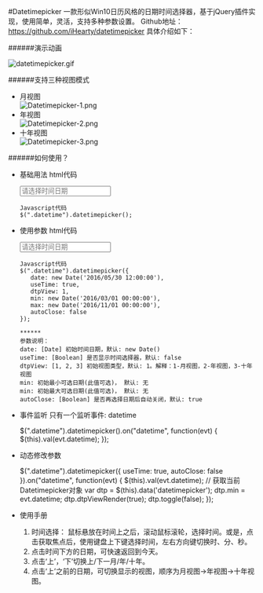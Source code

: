 #Datetimepicker
一款形似Win10日历风格的日期时间选择器，基于jQuery插件实现，使用简单，灵活，支持多种参数设置。
Github地址： https://github.com/iHearty/datetimepicker
具体介绍如下：

######演示动画
<br />

![datetimepicker.gif](http://upload-images.jianshu.io/upload_images/2597444-c935ebcc5e835eb2.gif?imageMogr2/auto-orient/strip)

######支持三种视图模式
  * 月视图<br />
    ![Datetimepicker-1.png](http://upload-images.jianshu.io/upload_images/2597444-9e7fae338d8bd9af.png?imageMogr2/auto-orient/strip%7CimageView2/2/w/1240)
  * 年视图<br />
![Datetimepicker-2.png](http://upload-images.jianshu.io/upload_images/2597444-d2b4b4b3c739145d.png?imageMogr2/auto-orient/strip%7CimageView2/2/w/1240)
  * 十年视图<br />
![Datetimepicker-3.png](http://upload-images.jianshu.io/upload_images/2597444-1ce93e6c1fd424f7.png?imageMogr2/auto-orient/strip%7CimageView2/2/w/1240)

######如何使用？
  * 基础用法
        html代码
        <div class="input-wrapper">
            <input class="datetime" type="text" placeholder="请选择时间日期">
        </div>

        Javascript代码
        $(".datetime").datetimepicker();
  * 使用参数
        html代码
        <div class="input-wrapper">
            <input class="datetime" type="text" placeholder="请选择时间日期">
        </div>

        Javascript代码
        $(".datetime").datetimepicker({
           date: new Date('2016/05/30 12:00:00'),
           useTime: true,
           dtpView: 1,
           min: new Date('2016/03/01 00:00:00'),
           max: new Date('2016/11/01 00:00:00'),
           autoClose: false
        });

        ******
        参数说明：
        date: [Date] 初始时间日期，默认: new Date()
        useTime: [Boolean] 是否显示时间选择器，默认: false
        dtpView: [1, 2, 3] 初始视图类型，默认: 1。解释：1-月视图，2-年视图，3-十年视图
        min: 初始最小可选日期(此值可选)， 默认: 无
        min: 初始最大可选日期(此值可选)， 默认: 无
        autoClose: [Boolean] 是否再选择日期后自动关闭，默认: true

  * 事件监听
  只有一个监听事件: datetime

      $(".datetime").datetimepicker().on("datetime", function(evt) {
         $(this).val(evt.datetime);
      });

  * 动态修改参数
  
      $(".datetime").datetimepicker({
         useTime: true,
         autoClose: false
      }).on("datetime", function(evt) {
         $(this).val(evt.datetime);
         // 获取当前Datetimepicker对象
         var dtp = $(this).data('datetimepicker');
         dtp.min = evt.datetime;
         dtp.dtpViewRender(true);
         dtp.toggle(false);
      });
* 使用手册
    1. 时间选择： 鼠标悬放在时间上之后，滚动鼠标滚轮，选择时间。或是，点击获取焦点后，使用键盘上下键选择时间，左右方向键切换时、分、秒。
    2. 点击时间下方的日期，可快速返回到今天。
    3. 点击‘上’，‘下’切换上/下一月/年/十年。
    4. 点击‘上’之前的日期，可切换显示的视图，顺序为月视图->年视图->十年视图。
